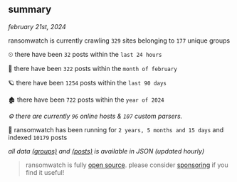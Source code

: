 
## summary
_february 21st, 2024_

ransomwatch is currently crawling `329` sites belonging to `177` unique groups

⏲ there have been `32` posts within the `last 24 hours`

🦈 there have been `322` posts within the `month of february`

🪐 there have been `1254` posts within the `last 90 days`

🏚 there have been `722` posts within the `year of 2024`

_⚙️ there are currently `96` online hosts & `107` custom parsers._

🦕 ransomwatch has been running for `2 years, 5 months and 15 days` and indexed `10179` posts

_all data  [(groups)](http://ransomwhat.telemetry.ltd/groups) and [(posts)](http://ransomwhat.telemetry.ltd/posts) is available in JSON (updated hourly)_

> ransomwatch is fully [open source](https://github.com/joshhighet/ransomwatch#ransomwatch--). please consider [sponsoring](https://github.com/sponsors/joshhighet) if you find it useful!
